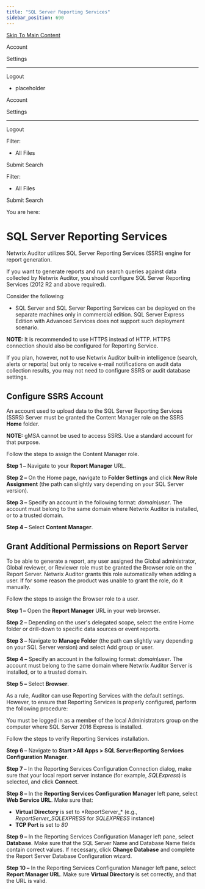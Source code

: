 ```yaml
---
title: "SQL Server Reporting Services"
sidebar_position: 690
---
```


[Skip To Main Content](#)

Account

Settings

---

Logout

* placeholder

Account

Settings

---

Logout

Filter: 

* All Files

Submit Search

Filter: 

* All Files

Submit Search

You are here:

# SQL Server Reporting Services

Netwrix Auditor utilizes SQL Server Reporting Services (SSRS) engine for report generation.

If you want to generate reports and run search queries against data collected by Netwrix Auditor, you should configure SQL Server Reporting Services (2012 R2 and above required).

Consider the following:

* SQL Server and SQL Server Reporting Services can be deployed on the separate machines only in commercial edition. SQL Server Express Edition with Advanced Services does not support such deployment scenario.

**NOTE:** It is recommended to use HTTPS instead of HTTP. HTTPS connection should also be configured for Reporting Service.

If you plan, however, not to use Netwrix Auditor built-in intelligence (search, alerts or reports) but only to receive e-mail notifications on audit data collection results, you may not need to configure SSRS or audit database settings.

## Configure SSRS Account

An account used to upload data to the SQL Server Reporting Services (SSRS) Server must be granted the Content Manager role on the SSRS **Home** folder.

**NOTE:** gMSA cannot be used to access SSRS. Use a standard account for that purpose.

Follow the steps to assign the Content Manager role.

**Step 1 –**  Navigate to your **Report Manager** URL.

**Step 2 –** On the Home page, navigate to **Folder Settings** and click **New Role Assignment** (the path can slightly vary depending on your SQL Server version).

**Step 3 –** Specify an account in the following format: *domain\user*. The account must belong to the same domain where Netwrix Auditor is installed, or to a trusted domain.

**Step 4 –** Select **Content Manager**.

## Grant Additional Permissions on Report Server

To be able to generate a report, any user assigned the Global administrator, Global reviewer, or Reviewer role must be granted the Browser role on the Report Server. Netwrix Auditor grants this role automatically when adding a user. If for some reason the product was unable to grant the role, do it manually.

Follow the steps to assign the Browser role to a user.

**Step 1 –** Open the **Report Manager** URL in your web browser.

**Step 2 –** Depending on the user's delegated scope, select the entire Home folder or drill-down to specific data sources or event reports.

**Step 3 –** Navigate to **Manage Folder** (the path can slightly vary depending on your SQL Server version) and select Add group or user.

**Step 4 –** Specify an account in the following format: *domain\user*. The account must belong to the same domain where Netwrix Auditor Server is installed, or to a trusted domain.

**Step 5 –** Select **Browser**.

As a rule, Auditor can use Reporting Services with the default settings. However, to ensure that Reporting Services is properly configured, perform the following procedure:

You must be logged in as a member of the local Administrators group on the computer where SQL Server 2016 Express is installed.

Follow the steps to verify Reporting Services installation.

**Step 6 –** Navigate to **Start \>****All Apps \> SQL Server****Reporting Services Configuration Manager**.

**Step 7 –** In the Reporting Services Configuration Connection dialog, make sure that your local report server instance (for example, *SQLExpress*) is selected, and click **Connect**.

**Step 8 –** 
In the **Reporting Services Configuration Manager** left pane, select **Web Service URL**. Make sure that:

* **Virtual Directory** is set to *ReportServer_\* (e.g., *ReportServer_SQLEXPRESS* for *SQLEXPRESS* instance)
* **TCP Port** is set to *80*

**Step 9 –** In the Reporting Services Configuration Manager left pane, select **Database**. Make sure that the SQL Server Name and Database Name fields contain correct values. If necessary, click **Change Database** and complete the Report Server Database Configuration wizard.

**Step 10 –** In the Reporting Services Configuration Manager left pane, select **Report Manager URL**. Make sure **Virtual Directory** is set correctly, and that the URL is valid.